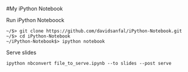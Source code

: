 #My iPython Notebook

Run iPython Noteboock
```
~/$> git clone https://github.com/davidsanfal/iPython-Notebook.git
~/$> cd iPython-Notebook
~/iPython-Notebook$> ipython notebook
```
Serve slides
```
ipython nbconvert file_to_serve.ipynb --to slides --post serve
```